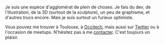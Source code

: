 Je suis une espèce d'agglomérat de plein de choses. Je fais du dev, de l'illustration, de la 3D (surtout de la sculpture), un peu de graphisme, et d'autres trucs encore. Mais je suis surtout un furieux optimiste.

Vous pouvez me trouver à Toulouse, à [Occitech](https://www.occitech.fr/), mais aussi sur [Twitter](https://twitter.com/JulienPradet) ou à l'occasion de meetups. N'hésitez pas à me [contacter](mailto:julien@pradet.me?subject=Salut%20!). C'est toujours un plaisir.
